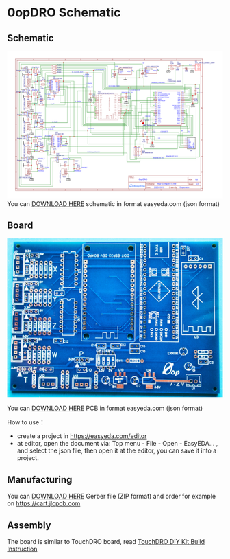 # 0opDRO Schematic

## Schematic
![Schematic](/docs/images/0opDRO_schematic.svg)
You can [DOWNLOAD HERE](1-Schematic_0opDRO.json) schematic in format easyeda.com (json format)

## Board
![Board](/docs/images/0opDRO_board.jpg)

You can [DOWNLOAD HERE](1-PCB_0opDRO.json) PCB in format easyeda.com (json format)
          
How to use：
- create a project in https://easyeda.com/editor
- at editor, open the document via: Top menu - File - Open - EasyEDA... , and select the json file, then open it at the editor, you can save it into a project.

## Manufacturing
You can [DOWNLOAD HERE](Gerber_1-PCB_0opDRO.zip) Gerber file (ZIP format) and order for example on https://cart.jlcpcb.com

## Assembly
The board is similar to TouchDRO board, read [TouchDRO DIY Kit Build Instruction](https://www.touchdro.com/resources/adapters/diy/build-diy-dro-kit.html)
